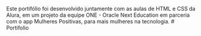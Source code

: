 Este portifólio foi desenvolvido juntamente com as aulas de HTML e CSS da Alura, em um projeto da equipe ONE - Oracle Next Education em parceria com o app Mulheres Positivas, para mais mulheres na tecnologia.
#   P o r t i f o l i o  
 
